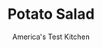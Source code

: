 ---
layout: ../../layouts/MarkdownPostLayout.astro
title: Potato Salad
author: America's Test Kitchen
pubDate: 2023-03-15
description: "We packed these potato salads with as much flavor as possible by seasoning them in three different stages."
image_url: https://res.cloudinary.com/hksqkdlah/image/upload/ar_1:1,c_fill,dpr_2.0,f_auto,fl_lossy.progressive.strip_profile,g_faces:auto,q_auto:low,w_344/24618_sfs-potato-salad-master-6
tags: ["Side Dishes","Potatoes"]
calories: 1972
protein: 3
carbohydrates: 28
fats: 
fiber: 4
ingredients: ["2 pounds, Yukon Gold potatoes, unpeeled, cut into 3/4-inch chunks",", Salt and pepper","1/4 cup finely chopped, dill pickles, plus 3 tablespoons brine","1 tablespoon, yellow mustard","3/4 cup, mayonnaise","1/2 cup, finely chopped red onion","1 , celery rib, minced","2 tablespoons, distilled white vinegar","1/2 teaspoon, celery seeds"]
serves: 6
time: "50 minutes, plus 30 minutes chilling"
instructions: ["Place potatoes and 1 teaspoon salt in large saucepan and cover with cold water by 1 inch. Bring to boil over high heat, reduce heat to medium-low, and simmer until potatoes are tender, 10 to 15 minutes.","Drain potatoes thoroughly in colander, then spread out on rimmed baking sheet. Mix 2 tablespoons pickle brine and mustard together in bowl, then drizzle over potatoes, carefully tossing until evenly coated. Refrigerate potato mixture until cooled slightly, about 15 minutes.","Combine mayonnaise, onion, celery, vinegar, celery seeds, pickles, remaining 1 tablespoon pickle brine, 1/2 teaspoon salt, and 1/4 teaspoon pepper in large bowl. Add cooled potato mixture and toss to combine. Cover and refrigerate until well chilled, about 30 minutes. (Salad can be refrigerated for up to 2 days.)"]
nutrition: ["701 mg Potassium","98 mg Phosphorus","38 mg Calcium","1 mg Iron","40 mg Magnesium","511 mg Sodium","22 g Fat","1 mg Niacin (B3)","5 g Monounsaturated","13 g Polyunsaturated","31 mg Vitamin C","11 mg Cholesterol","3 g Saturated","4 g Fiber","30 µg Folate (food)","1 g Sugars","7 µg Vitamin K","155 g Water","28 g Carbs","30 µg Folate equivalent (total)","3 g Protein","2 µg Vitamin A","328 kcal Energy","1972 calories"]
notes: "Red Bliss potatoes can be substituted for the Yukon Gold potatoes."
---